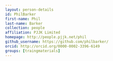 ```yaml
---
layout: person-details
id: PhilBarker
first-name: Phil
last-name: Barker
collection: people
affiliation: PJJK Limited
homepage: http://people.pjjk.net/phil
github_username: https://github.com/philbarker/
orcid: http://orcid.org/0000-0002-3396-6149
groups: [traingmaterials]
---
```

